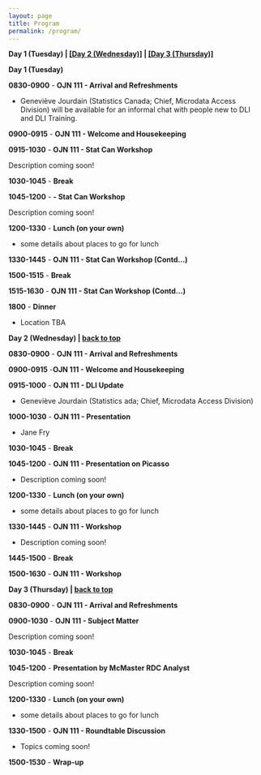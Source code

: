```yaml
---
layout: page
title: Program
permalink: /program/
---
```


<p><b><a name="day-one">Day 1 (Tuesday)</a> | <a href="#day-two">[Day 2 (Wednesday)]</a> | <a href="#day-three">[Day 3 (Thursday)]</a></b>
</p>

<p>
<b>Day 1 (Tuesday)</b>

**0830-0900** - <a name="1-1"><b>OJN 111 - Arrival and Refreshments</b> </a><br>

- Geneviève Jourdain (Statistics Canada; Chief, Microdata Access Division) will be available for an informal chat with people new to DLI and DLI Training.
<p>
	
**0900-0915** - <a name="1-2"><b>OJN 111 - Welcome and Housekeeping</b> </a>
<p>
	
**0915-1030** - <a name="1-3"><b>OJN 111 - <a name="1-3">Stat Can Workshop</b> </a><br>
	
Description coming soon!
<p>
	
**1030-1045** - <a name="1-4"><b>Break</b> </a>
<p>
	
**1045-1200** - <a name="1-5"><b> - Stat Can Workshop</b></a><br>

Description coming soon!
<p>
	
**1200-1330** - <a name="1-6"><b>Lunch (on your own)</b> </a><br>

- some details about places to go for lunch
<p>
	
**1330-1445** - <a name="1-7a"><b>OJN 111 - Stat Can Workshop (Contd...)</b></a>
<p>
	
**1500-1515** - <a name="1-8"><b>Break</b></a>
<p>
	
**1515-1630** - <a name="1-9"><b>OJN 111 - Stat Can Workshop (Contd...)</b></a>
<p>

**1800** - <a name="1-11"><b> Dinner</b></a><br>

- Location TBA

<p><b><a name="day-two">Day 2 (Wednesday)</a> | <a href="#day-one">back to top</b></a></p>

<p>

**0830-0900** - <a name="1-1"><b>OJN 111 - Arrival and Refreshments</b></a>
<p>

**0900-0915** -<a name="1-2"><b>OJN 111 - Welcome and Housekeeping</b></a>
<p>

**0915-1000** - <a name="1-3"><b>OJN 111 - DLI Update</b></a><br>
	
- Geneviève Jourdain (Statistics ada; Chief, Microdata Access Division)
<p>

**1000-1030** - <a name="1-3"><b>OJN 111 - Presentation</b></a><br>

- Jane Fry
<p>

**1030-1045** - <a name="1-4"><b>Break</b></a>
<p>

**1045-1200** - <a name="1-5"><b>OJN 111 - Presentation on Picasso</b></a><br>

- Description coming soon!
<p>

**1200-1330** - <a name="1-6"><b>Lunch (on your own)</b></a><br>

- some details about places to go for lunch
<p>

**1330-1445** - <a name="1-7a"><b>OJN 111 - Workshop</b></a><br>

- Description coming soon!
<p>

**1445-1500** - <a name="1-8"><b>Break</b></a>
<p>

**1500-1630** - <a name="1-9"><b>OJN 111 -  Workshop</b></a>
<p>

<p><a name="day-three"><b>Day 3 (Thursday)</a> | <a href="#day-one">back to top</a></b></p>
<p>

<p>

**0830-0900** - <a name="1-1"><b>OJN 111 - Arrival and Refreshments</b></a>
<p>

**0900-1030** - <a name="1-3"><b>OJN 111 - Subject Matter</b></a><br>
	
Description coming soon!
<p>

**1030-1045** - <a name="1-4"><b>Break</b></a>
<p>

**1045-1200** - <a name="1-5"><b>Presentation by McMaster RDC Analyst</b></a><br>

Description coming soon!
<p>

**1200-1330** - <a name="1-6"><b>Lunch (on your own)</b></a><br>

- some details about places to go for lunch
<p>

**1330-1500** - <a name="1-7a"><b>OJN 111 - Roundtable Discussion</b></a><br>

- Topics coming soon!
<p>

**1500-1530** - <a name="1-8"><b>Wrap-up</b></a>


